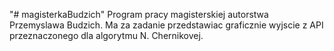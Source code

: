 "# magisterkaBudzich" 
Program pracy magisterskiej autorstwa Przemyslawa Budzich.
Ma za zadanie przedstawiac graficznie wyjscie z API przeznaczonego dla algorytmu N. Chernikovej.
